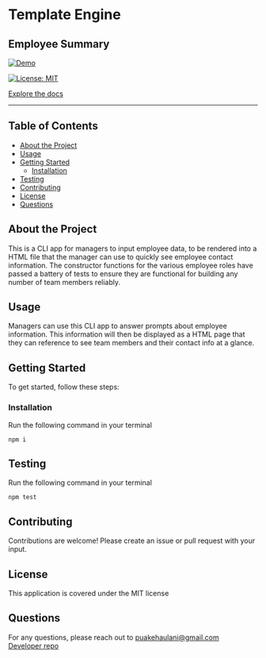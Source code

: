 # Template Engine

## Employee Summary

[![Demo](https://img.youtube.com/vi/Y3fuixizR1I/0.jpg)](http://www.youtube.com/watch?v=Y3fuixizR1I)

[![License: MIT](https://img.shields.io/badge/License-MIT-yellow.svg)](https://opensource.org/licenses/MIT)

[Explore the docs](http://github.com/puakehaulani/Template-Engine-Employee-Summary)

---

## Table of Contents

- [About the Project](#About-the-Project)
- [Usage](#Usage)
- [Getting Started](#Getting-Started)
  - [Installation](#Installation)
- [Testing](#Testing)
- [Contributing](#Contributing)
- [License](#License)
- [Questions](#Questions)

## About the Project

This is a CLI app for managers to input employee data, to be rendered into a HTML file that the manager can use to quickly see employee contact information. The constructor functions for the various employee roles have passed a battery of tests to ensure they are functional for building any number of team members reliably.

## Usage

Managers can use this CLI app to answer prompts about employee information. This information will then be displayed as a HTML page that they can reference to see team members and their contact info at a glance.

## Getting Started

To get started, follow these steps:

### Installation

Run the following command in your terminal

    npm i

## Testing

Run the following command in your terminal

    npm test

## Contributing

Contributions are welcome! Please create an issue or pull request with your input.

## License

This application is covered under the MIT license

## Questions

For any questions, please reach out to <puakehaulani@gmail.com>  
[Developer repo](http://github.com/puakehaulani)
